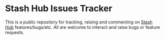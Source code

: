 # Stash Hub Issues Tracker
This is a public repository for tracking, raising and commenting on [Stash Hub](https://stashhubapp.com) features/bugs/etc. All are welcome to interact and raise bugs or feature requests.
